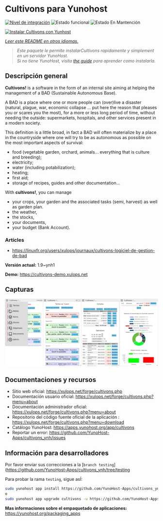 <!--
Este archivo README esta generado automaticamente<https://github.com/YunoHost/apps/tree/master/tools/readme_generator>
No se debe editar a mano.
-->

# Cultivons para Yunohost

[![Nivel de integración](https://dash.yunohost.org/integration/cultivons.svg)](https://ci-apps.yunohost.org/ci/apps/cultivons/) ![Estado funcional](https://ci-apps.yunohost.org/ci/badges/cultivons.status.svg) ![Estado En Mantención](https://ci-apps.yunohost.org/ci/badges/cultivons.maintain.svg)

[![Instalar Cultivons con Yunhost](https://install-app.yunohost.org/install-with-yunohost.svg)](https://install-app.yunohost.org/?app=cultivons)

*[Leer este README en otros idiomas.](./ALL_README.md)*

> *Este paquete le permite instalarCultivons rapidamente y simplement en un servidor YunoHost.*  
> *Si no tiene YunoHost, visita [the guide](https://yunohost.org/install) para aprender como instalarla.*

## Descripción general

__Cultivons!__ is a software in the form of an internal site aiming at helping the management of a BAD (Sustainable Autonomous Base).

A BAD is a place where one or more people can (over)live a disaster (natural, plague, war, economic collapse ... put here the reason that pleases you or scares you the most), for a more or less long period of time, without needing the outside: supermarkets, hospitals, and other services present in a modern society.

This definition is a little broad, in fact a BAD will often materialize by a place in the countryside where one will try to be as autonomous as possible on the most important aspects of survival:

* food (vegetable garden, orchard, animals... everything that is culture and breeding);
* electricity;
* water (including potabilization);
* heating;
* first aid;
* storage of recipes, guides and other documentation...

With __cultivons!__, you can manage 
- your crops, your garden and the associated tasks (semi, harvest) as well as garden plan.
- the weather,
- the stocks,
- your documents,
- your budget (Bank Account).

### Articles
- https://linuxfr.org/users/xulops/journaux/cultivons-logiciel-de-gestion-de-bad


**Versión actual:** 1.9~ynh1

**Demo:** <https://cultivons-demo.xulops.net>

## Capturas

![Captura de Cultivons](./doc/screenshots/cultivonsfull.png)

## Documentaciones y recursos

- Sitio web oficial: <https://xulops.net/forge/cultivons.php>
- Documentación usuario oficial: <https://xulops.net/forge/cultivons.php?menu=about>
- Documentación administrador oficial: <https://xulops.net/forge/cultivons.php?menu=about>
- Repositorio del código fuente oficial de la aplicación : <https://xulops.net/forge/cultivons.php?menu=download>
- Catálogo YunoHost: <https://apps.yunohost.org/app/cultivons>
- Reportar un error: <https://github.com/YunoHost-Apps/cultivons_ynh/issues>

## Información para desarrolladores

Por favor enviar sus correcciones a la [`branch testing`](https://github.com/YunoHost-Apps/cultivons_ynh/tree/testing

Para probar la rama `testing`, sigue asÍ:

```bash
sudo yunohost app install https://github.com/YunoHost-Apps/cultivons_ynh/tree/testing --debug
o
sudo yunohost app upgrade cultivons -u https://github.com/YunoHost-Apps/cultivons_ynh/tree/testing --debug
```

**Mas informaciones sobre el empaquetado de aplicaciones:** <https://yunohost.org/packaging_apps>
